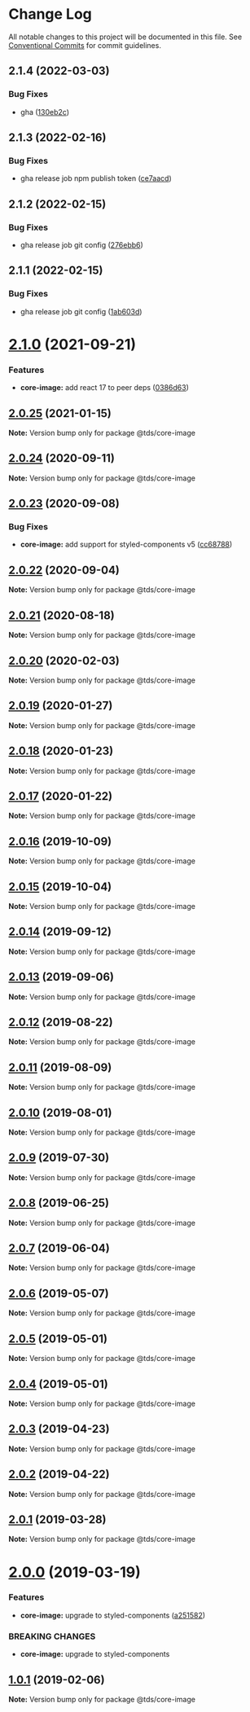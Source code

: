 # Change Log

All notable changes to this project will be documented in this file.
See [Conventional Commits](https://conventionalcommits.org) for commit guidelines.

## 2.1.4 (2022-03-03)


### Bug Fixes

* gha ([130eb2c](https://github.com/telusdigital/tds/commit/130eb2c26bedb447c7d3e2d0c1727ffd0ea41a41))





## 2.1.3 (2022-02-16)


### Bug Fixes

* gha release job npm publish token ([ce7aacd](https://github.com/telusdigital/tds/commit/ce7aacdd77e54c4f8e48eb31d0c05dc804530324))





## 2.1.2 (2022-02-15)


### Bug Fixes

* gha release job git config ([276ebb6](https://github.com/telusdigital/tds/commit/276ebb6968a0b56c9b87c178f6895a60ae108e71))





## 2.1.1 (2022-02-15)


### Bug Fixes

* gha release job git config ([1ab603d](https://github.com/telusdigital/tds/commit/1ab603d68c36219b0711fc353bc2515b64712ca9))





# [2.1.0](https://github.com/telusdigital/tds/compare/@tds/core-image@2.0.25...@tds/core-image@2.1.0) (2021-09-21)


### Features

* **core-image:** add react 17 to peer deps ([0386d63](https://github.com/telusdigital/tds/commit/0386d637dfbcc0f68aa0e17930db2f18eebf55ec))





## [2.0.25](https://github.com/telusdigital/tds/compare/@tds/core-image@2.0.24...@tds/core-image@2.0.25) (2021-01-15)

**Note:** Version bump only for package @tds/core-image





## [2.0.24](https://github.com/telusdigital/tds/compare/@tds/core-image@2.0.23...@tds/core-image@2.0.24) (2020-09-11)

**Note:** Version bump only for package @tds/core-image





## [2.0.23](https://github.com/telusdigital/tds/compare/@tds/core-image@2.0.22...@tds/core-image@2.0.23) (2020-09-08)


### Bug Fixes

* **core-image:** add support for styled-components v5 ([cc68788](https://github.com/telusdigital/tds/commit/cc68788f858dafe32f920f30b5ee463ca7a9ef7f))





## [2.0.22](https://github.com/telusdigital/tds/compare/@tds/core-image@2.0.21...@tds/core-image@2.0.22) (2020-09-04)

**Note:** Version bump only for package @tds/core-image





## [2.0.21](https://github.com/telusdigital/tds/compare/@tds/core-image@2.0.20...@tds/core-image@2.0.21) (2020-08-18)

**Note:** Version bump only for package @tds/core-image





## [2.0.20](https://github.com/telusdigital/tds/compare/@tds/core-image@2.0.19...@tds/core-image@2.0.20) (2020-02-03)

**Note:** Version bump only for package @tds/core-image





## [2.0.19](https://github.com/telusdigital/tds/compare/@tds/core-image@2.0.18...@tds/core-image@2.0.19) (2020-01-27)

**Note:** Version bump only for package @tds/core-image





## [2.0.18](https://github.com/telusdigital/tds/compare/@tds/core-image@2.0.17...@tds/core-image@2.0.18) (2020-01-23)

**Note:** Version bump only for package @tds/core-image





## [2.0.17](https://github.com/telusdigital/tds/compare/@tds/core-image@2.0.16...@tds/core-image@2.0.17) (2020-01-22)

**Note:** Version bump only for package @tds/core-image





## [2.0.16](https://github.com/telusdigital/tds/compare/@tds/core-image@2.0.15...@tds/core-image@2.0.16) (2019-10-09)

**Note:** Version bump only for package @tds/core-image





## [2.0.15](https://github.com/telusdigital/tds/compare/@tds/core-image@2.0.14...@tds/core-image@2.0.15) (2019-10-04)

**Note:** Version bump only for package @tds/core-image





## [2.0.14](https://github.com/telusdigital/tds/compare/@tds/core-image@2.0.13...@tds/core-image@2.0.14) (2019-09-12)

**Note:** Version bump only for package @tds/core-image





## [2.0.13](https://github.com/telusdigital/tds/compare/@tds/core-image@2.0.12...@tds/core-image@2.0.13) (2019-09-06)

**Note:** Version bump only for package @tds/core-image





## [2.0.12](https://github.com/telusdigital/tds/compare/@tds/core-image@2.0.11...@tds/core-image@2.0.12) (2019-08-22)

**Note:** Version bump only for package @tds/core-image





## [2.0.11](https://github.com/telusdigital/tds/compare/@tds/core-image@2.0.10...@tds/core-image@2.0.11) (2019-08-09)

**Note:** Version bump only for package @tds/core-image





## [2.0.10](https://github.com/telusdigital/tds/compare/@tds/core-image@2.0.9...@tds/core-image@2.0.10) (2019-08-01)

**Note:** Version bump only for package @tds/core-image





## [2.0.9](https://github.com/telusdigital/tds/compare/@tds/core-image@2.0.8...@tds/core-image@2.0.9) (2019-07-30)

**Note:** Version bump only for package @tds/core-image





## [2.0.8](https://github.com/telusdigital/tds/compare/@tds/core-image@2.0.7...@tds/core-image@2.0.8) (2019-06-25)

**Note:** Version bump only for package @tds/core-image





## [2.0.7](https://github.com/telusdigital/tds/compare/@tds/core-image@2.0.6...@tds/core-image@2.0.7) (2019-06-04)

**Note:** Version bump only for package @tds/core-image

## [2.0.6](https://github.com/telusdigital/tds/compare/@tds/core-image@2.0.5...@tds/core-image@2.0.6) (2019-05-07)

**Note:** Version bump only for package @tds/core-image

## [2.0.5](https://github.com/telusdigital/tds/compare/@tds/core-image@2.0.4...@tds/core-image@2.0.5) (2019-05-01)

**Note:** Version bump only for package @tds/core-image

## [2.0.4](https://github.com/telusdigital/tds/compare/@tds/core-image@2.0.3...@tds/core-image@2.0.4) (2019-05-01)

**Note:** Version bump only for package @tds/core-image

## [2.0.3](https://github.com/telusdigital/tds/compare/@tds/core-image@2.0.2...@tds/core-image@2.0.3) (2019-04-23)

**Note:** Version bump only for package @tds/core-image

## [2.0.2](https://github.com/telusdigital/tds/compare/@tds/core-image@2.0.1...@tds/core-image@2.0.2) (2019-04-22)

**Note:** Version bump only for package @tds/core-image

## [2.0.1](https://github.com/telusdigital/tds/compare/@tds/core-image@2.0.0...@tds/core-image@2.0.1) (2019-03-28)

**Note:** Version bump only for package @tds/core-image

# [2.0.0](https://github.com/telusdigital/tds/compare/@tds/core-image@1.0.1...@tds/core-image@2.0.0) (2019-03-19)

### Features

- **core-image:** upgrade to styled-components ([a251582](https://github.com/telusdigital/tds/commit/a251582))

### BREAKING CHANGES

- **core-image:** upgrade to styled-components

## [1.0.1](https://github.com/telusdigital/tds/compare/@tds/core-image@1.0.0...@tds/core-image@1.0.1) (2019-02-06)

**Note:** Version bump only for package @tds/core-image
